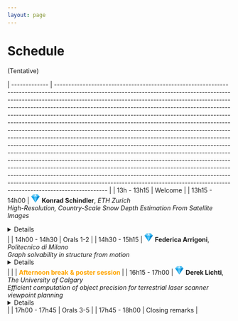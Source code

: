 ```yaml
---
layout: page
---
```


# Schedule

(Tentative)

| ------------- | ------------------------------------------------------------------------------------------------------------------------------------------------------------------------------------------------------------------------------------------------------------------------------------------------------------------------------------------------------------------------------------------------------------------------------------------------------------------------------------------------------------------------------------------------------------------------------------------------------------------------------------------------------------------------------------------------------------------------------------------------------------------------------------------------------------------------------------------------------------------------------------------------------------------------------------------------------------------------------------------------------------------------------------------------------------------------------------------------------------------------------------------------------ |
| 13h - 13h15 | Welcome |
| 13h15 - 14h00 | <img src="/img/diamond.png"  width="20"> **Konrad Schindler**, *ETH Zurich* <br><em>High-Resolution, Country-Scale Snow Depth Estimation From Satellite Images</em><br><details>Monitoring snow depth is important for hydrology, hydro-power planning, ecology, and Alpine safety. Existing methods to estimate snow depth over large areas are typically limited to ground sampling distances of ca. 1km. This limits their usage in high alpine areas, where that resolution fails to capture local snow distribution patterns caused by the pronounced topography. I will present recent advances that make it possible to map snow depth at spatial resolution down to 10m GSD, with weekly updates. By fusing an elevation model and time series of Sentinel-1 and Sentinel-2 images with a recurrent convolutional neural network, we are able to produce country-wide high-resolution snow depth maps without in-situ data. Optionally, these maps can be further refined by combining them with sparse point observations from ground measurement stations. All maps are accompanied by spatially explicit maps of prediction uncertainty, thanks to a probabilistic deep learning framework.</details> |
| 14h00 - 14h30 | Orals 1-2 |
| 14h30 - 15h15 | <img src="/img/diamond.png"  width="20"> **Federica Arrigoni**, *Politecnico di Milano* <br><em>Graph solvability in structure from motion</em><br><details>  Structure from Motion (SfM) is a fundamental task in computer vision that aims at recovering both cameras and the 3D scene starting from multiple images. The problem can be conveniently represented as a “viewing graph”: each node corresponds to a camera/image and an edge is present between two nodes if the fundamental (or essential) matrix is available. While several research efforts on SfM have focused on devising more accurate and efficient algorithms, much less attention have been devoted to investigating theoretical aspects. In particular, a relevant question is establishing whether a viewing graph is “solvable”, i.e., it uniquely determines a configuration of cameras. This talk will give an overview on existing results on viewing graph solvability, starting from the calibrated case (where it is known that solvable graphs are those that are parallel rigid), reaching up the more complicated uncalibrated case (where the problem reduces to solving polynomial equations and it still offers open issues). </details> |
| | <span style="color:orange"> <b>Afternoon break</b> </span> <span style="color:orange"><b>& poster session </b></span> |
| 16h15 - 17h00 | <img src="/img/diamond.png"  width="20"> **Derek Lichti**, *The University of Calgary* <br><em>Efficient computation of object precision for terrestrial laser scanner viewpoint planning</em> <br><details> Building information models (BIMs) and digital twins (DTs) see increasing use in many sectors including construction, mining, energy, chemical processing and heritage, to respectively improve the construction and effective management of capital assets. A terrestrial laser scanner (TLS) is recognized as a highly effective reality capture technology for the creation of accurate models of the built environment. A key planning task is the determination of a set of TLS instrument locations or viewpoints (VPs) that will provide complete site coverage at the required level of positional accuracy. Under the assumption of an existing prior site model, greedy algorithm methods are commonly used to determine the set of VPs. Positional accuracy is most often measured in terms of single point radiated precision. However, this measure does not represent the quality of model objects, such as planes and cylinders, that would be derived from a TLS point cloud. Rigorous quantification of object positional accuracy requires point cloud simulation from the VPs by ray casting, which is computationally expensive. A new, more efficient approach is therefore proposed. Its basis is a model for the geometric distribution of range observations in angular space that is introduced into the least-squares normal equations formed to compute the covariance matrix of each object. This allows object precision to be more efficiently estimated by the evaluation of integrals. This presentation will first provide a brief overview of the TLS VP planning problem. The proposed method for object precision modelling will then be described and results from real data experiments will be presented. </details> |
| 17h00 - 17h45 | Orals 3-5 |
| 17h45 - 18h00 | Closing remarks |

<style>
.collapsible p {
  margin-top: 0;
}

.collapsible summary::-webkit-details-marker {
  display: none;
}

.collapsible summary {
  cursor: pointer;
  margin-left: 10px;
  font-weight: bold;
}

.collapsible p {
  margin: 0 0 10px 0;
}

table {
  border-collapse: collapse;
  border: none;
  background-color: transparent;
}

table td,
table th {
  border: none;
}

</style>
